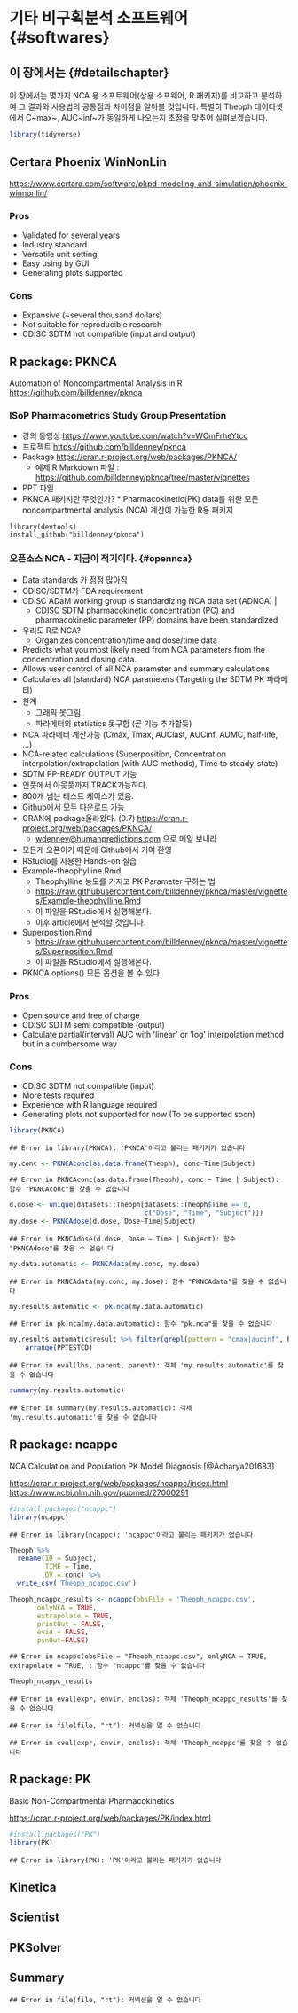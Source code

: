 
# 기타 비구획분석 소프트웨어 {#softwares}

## 이 장에서는 {#detailschapter}

이 장에서는 몇가지 NCA 용 소프트웨어(상용 소프웨어, R 패키지)를 비교하고 분석하여 그 결과와 사용법의 공통점과 차이점을 알아볼 것입니다.
특별히 Theoph 데이타셋에서 C~max~, AUC~inf~가 동일하게 나오는지 초점을 맞추어 실펴보겠습니다.


```r
library(tidyverse)
```

## Certara Phoenix WinNonLin

<https://www.certara.com/software/pkpd-modeling-and-simulation/phoenix-winnonlin/>

### Pros

- Validated for several years
- Industry standard
- Versatile unit setting
- Easy using by GUI 
- Generating plots supported

### Cons

- Expansive (~several thousand dollars)
- Not suitable for reproducible research
- CDISC SDTM not compatible (input and output)

## R package: PKNCA

Automation of Noncompartmental Analysis in R <https://github.com/billdenney/pknca>

### ISoP Pharmacometrics Study Group Presentation
* 강의 동영상 https://www.youtube.com/watch?v=WCmFrheYtcc
* 프로젝트 https://github.com/billdenney/pknca
* Package https://cran.r-project.org/web/packages/PKNCA/ 
    * 예제 R Markdown 파일 : https://github.com/billdenney/pknca/tree/master/vignettes
* PPT 파일 
* PKNCA 패키지란 무엇인가?  * Pharmacokinetic(PK) data를 위한 모든 noncompartmental analysis (NCA) 계산이 가능한 R용 패키지

```
library(devtools)
install_github("billdenney/pknca")
```

### 오픈소스 NCA - 지금이 적기이다. {#opennca}

* Data standards 가 점점 많아짐
* CDISC/SDTM가 FDA requirement
* CDISC ADaM working group is standardizing NCA data set (ADNCA) | 
    * CDISC SDTM pharmacokinetic concentration (PC) and pharmacokinetic parameter (PP) domains have been standardized 
* 우리도 R로 NCA?
    * Organizes concentration/time and dose/time data
* Predicts what you most likely need from NCA parameters from the concentration and dosing data.
* Allows user control of all NCA parameter and summary calculations
* Calculates all (standard) NCA parameters (Targeting the SDTM PK 파라메터)
* 한계 
    * 그래픽 못그림
    * 파라메터의 statistics 못구함 (곧 기능 추가할듯)
* NCA 파라메터 계산가능 (Cmax, Tmax, AUClast, AUCinf, AUMC, half-life, …)
* NCA-related calculations (Superposition, Concentration interpolation/extrapolation (with AUC methods), Time to steady-state)
* SDTM PP-READY OUTPUT 가능
* 인풋에서 아웃풋까지 TRACK가능하다.
* 800개 넘는 테스트 케이스가 있음.
* Github에서 모두 다운로드 가능
* CRAN에 package올라왔다. (0.7) https://cran.r-project.org/web/packages/PKNCA/ 
    * wdenney@humanpredictions.com 으로 메일 보내라
* 모든게 오픈이기 때문에 Github에서 기여 환영
* RStudio를 사용한 Hands-on 실습
* Example-theophylline.Rmd
    * Theophylline 농도를 가지고 PK Parameter 구하는 법
    * https://raw.githubusercontent.com/billdenney/pknca/master/vignettes/Example-theophylline.Rmd 
    * 이 파일을 RStudio에서 실행해본다.
    * 이후 article에서 분석할 것입니다.
* Superposition.Rmd
    * https://raw.githubusercontent.com/billdenney/pknca/master/vignettes/Superposition.Rmd
    * 이 파일을 RStudio에서 실행해본다.
* PKNCA.options() 모든 옵션을 볼 수 있다.

### Pros

- Open source and free of charge
- CDISC SDTM semi compatible (output)
- Calculate partial(interval) AUC with 'linear' or 'log' interpolation method but in a cumbersome way

### Cons

- CDISC SDTM not compatible (input)
- More tests required
- Experience with R language required
- Generating plots not supported for now (To be supported soon)


```r
library(PKNCA)
```

```
## Error in library(PKNCA): 'PKNCA'이라고 불리는 패키지가 없습니다
```

```r
my.conc <- PKNCAconc(as.data.frame(Theoph), conc~Time|Subject)
```

```
## Error in PKNCAconc(as.data.frame(Theoph), conc ~ Time | Subject): 함수 "PKNCAconc"를 찾을 수 없습니다
```

```r
d.dose <- unique(datasets::Theoph[datasets::Theoph$Time == 0,
                                  c("Dose", "Time", "Subject")])
my.dose <- PKNCAdose(d.dose, Dose~Time|Subject)
```

```
## Error in PKNCAdose(d.dose, Dose ~ Time | Subject): 함수 "PKNCAdose"를 찾을 수 없습니다
```

```r
my.data.automatic <- PKNCAdata(my.conc, my.dose)
```

```
## Error in PKNCAdata(my.conc, my.dose): 함수 "PKNCAdata"를 찾을 수 없습니다
```

```r
my.results.automatic <- pk.nca(my.data.automatic)
```

```
## Error in pk.nca(my.data.automatic): 함수 "pk.nca"를 찾을 수 없습니다
```

```r
my.results.automatic$result %>% filter(grepl(pattern = "cmax|aucinf", PPTESTCD)) %>% 
    arrange(PPTESTCD)
```

```
## Error in eval(lhs, parent, parent): 객체 'my.results.automatic'를 찾을 수 없습니다
```

```r
summary(my.results.automatic)
```

```
## Error in summary(my.results.automatic): 객체 'my.results.automatic'를 찾을 수 없습니다
```

## R package: ncappc

NCA Calculation and Population PK Model Diagnosis [@Acharya201683]

<https://cran.r-project.org/web/packages/ncappc/index.html>
<https://www.ncbi.nlm.nih.gov/pubmed/27000291>


```r
#install.packages("ncappc")
library(ncappc)
```

```
## Error in library(ncappc): 'ncappc'이라고 불리는 패키지가 없습니다
```


```r
Theoph %>% 
  rename(ID = Subject,
         TIME = Time,
         DV = conc) %>% 
  write_csv('Theoph_ncappc.csv')

Theoph_ncappc_results <- ncappc(obsFile = 'Theoph_ncappc.csv',
       onlyNCA = TRUE,
       extrapolate = TRUE,
       printOut = FALSE,
       evid = FALSE,
       psnOut=FALSE)
```

```
## Error in ncappc(obsFile = "Theoph_ncappc.csv", onlyNCA = TRUE, extrapolate = TRUE, : 함수 "ncappc"를 찾을 수 없습니다
```

```r
Theoph_ncappc_results
```

```
## Error in eval(expr, envir, enclos): 객체 'Theoph_ncappc_results'를 찾을 수 없습니다
```


```
## Error in file(file, "rt"): 커넥션을 열 수 없습니다
```

```
## Error in eval(expr, envir, enclos): 객체 'Theoph_ncappc'를 찾을 수 없습니다
```

## R package: PK

Basic Non-Compartmental Pharmacokinetics

<https://cran.r-project.org/web/packages/PK/index.html>



```r
#install.packages("PK")
library(PK)
```

```
## Error in library(PK): 'PK'이라고 불리는 패키지가 없습니다
```

## Kinetica

## Scientist

## PKSolver

## Summary


```
## Error in file(file, "rt"): 커넥션을 열 수 없습니다
```



